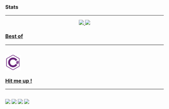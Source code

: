 ### Stats

<hr>
<div align="center" style="background-color: 151515">
  <a href="https://github.com/TufanOzdemir">
  <img height="200em" src="https://github-readme-stats.vercel.app/api?username=TufanOzdemir&show_icons=true&theme=dark&include_all_commits=true&count_private=true&hide_border=true"/>
  <img height="200em" src="https://github-readme-stats.vercel.app/api/top-langs/?username=TufanOzdemir&show_icons=true&layout=compact&langs_count=16&theme=dark&hide_border=true&hide=css,php,python"/>
</div>
  

  


### Best of
  <hr>
<div style="display: inline_block"><br>
  <img align="center" alt="TufanOzdemir-Csharp" height="50" width="50" src="https://raw.githubusercontent.com/devicons/devicon/master/icons/csharp/csharp-line.svg">
</div>
  
### Hit me up !
  <hr>
<div style="display: inline_block"><br>
  <a href="https://stackoverflow.com/users/8893981/tufy-duck" target="_blank"><img src="https://img.shields.io/badge/-Stackoverflow-000000?style=for-the-badge&logo=stackoverflow&logoColor=orange" target="_blank"></a>
  <a href="https://www.linkedin.com/in/tufyduck/" target="_blank"><img src="https://img.shields.io/badge/-LinkedIn-%230077B5?style=for-the-badge&logo=linkedin&logoColor=white" target="_blank"></a>
  <a href = "mailto:amonisal6@gmail.com"><img src="https://img.shields.io/badge/-Gmail-%23333?style=for-the-badge&logo=gmail&logoColor=white" target="_blank"></a>
  <a href="https://instagram.com/tufan_ozdemir_" target="_blank"><img src="https://img.shields.io/badge/-Instagram-%23E4405F?style=for-the-badge&logo=instagram&logoColor=white" target="_blank"></a>
</div>
